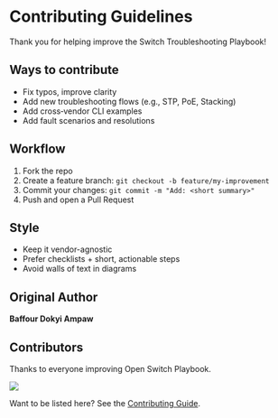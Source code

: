 # Contributing Guidelines

Thank you for helping improve the Switch Troubleshooting Playbook!

## Ways to contribute
- Fix typos, improve clarity
- Add new troubleshooting flows (e.g., STP, PoE, Stacking)
- Add cross‑vendor CLI examples
- Add fault scenarios and resolutions

## Workflow
1. Fork the repo
2. Create a feature branch: `git checkout -b feature/my-improvement`
3. Commit your changes: `git commit -m "Add: <short summary>"`
4. Push and open a Pull Request

## Style
- Keep it vendor-agnostic
- Prefer checklists + short, actionable steps
- Avoid walls of text in diagrams

## Original Author
**Baffour Dokyi Ampaw**


## Contributors  

Thanks to everyone improving Open Switch Playbook.  

<a href="https://github.com/Baffoura30/open-switch-playbook/graphs/contributors">
  <img src="https://contrib.rocks/image?repo=Baffoura30/open-switch-playbook" />
</a>  

Want to be listed here? See the [Contributing Guide](CONTRIBUTING.md).
